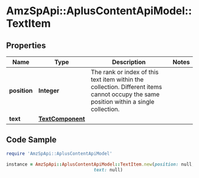 # AmzSpApi::AplusContentApiModel::TextItem

## Properties

Name | Type | Description | Notes
------------ | ------------- | ------------- | -------------
**position** | **Integer** | The rank or index of this text item within the collection. Different items cannot occupy the same position within a single collection. | 
**text** | [**TextComponent**](TextComponent.md) |  | 

## Code Sample

```ruby
require 'AmzSpApi::AplusContentApiModel'

instance = AmzSpApi::AplusContentApiModel::TextItem.new(position: null,
                                 text: null)
```


